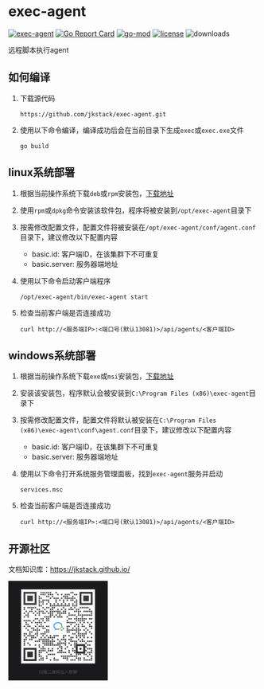 # exec-agent

[![exec-agent](https://github.com/jkstack/exec-agent/actions/workflows/build.yml/badge.svg)](https://github.com/jkstack/exec-agent/actions/workflows/build.yml)
[![Go Report Card](https://goreportcard.com/badge/github.com/jkstack/exec-agent)](https://goreportcard.com/report/github.com/jkstack/exec-agent)
[![go-mod](https://img.shields.io/github/go-mod/go-version/jkstack/exec-agent)](https://github.com/jkstack/exec-agent)
[![license](https://img.shields.io/github/license/jkstack/agent-server)](https://www.gnu.org/licenses/agpl-3.0.txt)
![downloads](https://img.shields.io/github/downloads/jkstack/exec-agent/total)

远程脚本执行agent

## 如何编译

1. 下载源代码

       https://github.com/jkstack/exec-agent.git

2. 使用以下命令编译，编译成功后会在当前目录下生成`exec`或`exec.exe`文件

       go build

## linux系统部署

1. 根据当前操作系统下载`deb`或`rpm`安装包，[下载地址](https://github.com/jkstack/exec-agent/releases/latest)
2. 使用`rpm`或`dpkg`命令安装该软件包，程序将被安装到`/opt/exec-agent`目录下
3. 按需修改配置文件，配置文件将被安装在`/opt/exec-agent/conf/agent.conf`目录下，建议修改以下配置内容
   - basic.id: 客户端ID，在该集群下不可重复
   - basic.server: 服务器端地址
4. 使用以下命令启动客户端程序

       /opt/exec-agent/bin/exec-agent start
5. 检查当前客户端是否连接成功

       curl http://<服务端IP>:<端口号(默认13081)>/api/agents/<客户端ID>

## windows系统部署

1. 根据当前操作系统下载`exe`或`msi`安装包，[下载地址](https://github.com/jkstack/exec-agent/releases/latest)
2. 安装该安装包，程序默认会被安装到`C:\Program Files (x86)\exec-agent`目录下
3. 按需修改配置文件，配置文件将默认被安装在`C:\Program Files (x86)\exec-agent\conf\agent.conf`目录下，建议修改以下配置内容
   - basic.id: 客户端ID，在该集群下不可重复
   - basic.server: 服务器端地址
4. 使用以下命令打开系统服务管理面板，找到`exec-agent`服务并启动

       services.msc
5. 检查当前客户端是否连接成功

       curl http://<服务端IP>:<端口号(默认13081)>/api/agents/<客户端ID>

## 开源社区

文档知识库：https://jkstack.github.io/

<img src="docs/wechat_QR.jpg" height=200px width=200px />